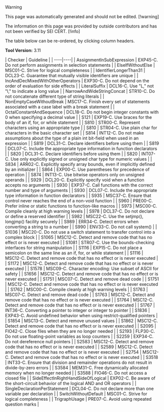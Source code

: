 > [!warning]  
>
> This page was automatically generated and should not be edited.
> [!warning]  
>
> The information on this page was provided by outside contributors and has not been verified by SEI CERT.
> [!info]  
>
> The table below can be re-ordered, by clicking column headers.

**Tool Version:** 3.11

| 
    Checker
    | 
    Guideline
    |
| ----|----|
| 
     AssignmentInSubExpression
     | 
     EXP45-C. Do not perform assignments in selection statements
     |
| 
     ElseIfWithoutElse
     | 
     MSC01-C. Strive for logical completeness
     |
| 
     IdentifierLongerThan31
     | 
     DCL23-C. Guarantee that mutually visible identifiers are unique
     |
| 
     IncAndDecMixedWithOtherOperators
     | 
     EXP30-C. Do not depend on the order of evaluation for side effects
     |
| 
     LiteralSuffix
     | 
     DCL16-C. Use "L," not "l," to indicate a long value
     |
| 
     NarrowAndWideStringConcat
     | 
     STR10-C. Do not concatenate different type of string literals
     |
| 
     NonEmptyCaseWithoutBreak
     | 
     MSC17-C. Finish every set of statements associated with a case label with a break statement
     |
| 
     OctalConstantAndSequence
     | 
     DCL18-C. Do not begin integer constants with 0 when specifying a decimal value
     |
| 
     S121
     | 
     EXP19-C. Use braces for the body of an if, for, or while statement
     |
| 
     S810
     | 
     STR00-C. Represent characters using an appropriate type
     |
| 
     S810
     | 
     STR04-C. Use plain char for characters in the basic character set
     |
| 
     S814
     | 
     INT12-C. Do not make assumptions about the type of a plain int bit-field when used in an expression
     |
| 
     S819
     | 
     DCL31-C. Declare identifiers before using them
     |
| 
     S819
     | 
     DCL07-C. Include the appropriate type information in function declarators
     |
| 
     S820
     | 
     DCL31-C. Declare identifiers before using them
     |
| 
     S820
     | 
     INT07-C. Use only explicitly signed or unsigned char type for numeric values
     |
| 
     S834
     | 
     ARR02-C. Explicitly specify array bounds, even if implicitly defined by an initializer
     |
| 
     S864
     | 
     EXP00-C. Use parentheses for precedence of operation
     |
| 
     S874
     | 
     INT13-C. Use bitwise operators only on unsigned operands
     |
| 
     S929
     | 
     DCL20-C. Explicitly specify void when a function accepts no arguments
     |
| 
     S930
     | 
     EXP37-C. Call functions with the correct number and type of arguments
     |
| 
     S930
     | 
     DCL07-C. Include the appropriate type information in function declarators
     |
| 
     S935
     | 
     MSC37-C. Ensure that control never reaches the end of a non-void function
     |
| 
     S960
     | 
     PRE00-C. Prefer inline or static functions to function-like macros
     |
| 
     S973
     | 
     MSC00-C. Compile cleanly at high warning levels
     |
| 
     S978
     | 
     DCL37-C. Do not declare or define a reserved identifier
     |
| 
     S982
     | 
     MSC22-C. Use the setjmp(), longjmp() facility securely
     |
| 
     S989
     | 
     ERR34-C. Detect errors when converting a string to a number
     |
| 
     S990
     | 
     ENV33-C. Do not call system()
     |
| 
     S1036
     | 
     MSC20-C. Do not use a switch statement to transfer control into a complex block
     |
| 
     S1065
     | 
     MSC12-C. Detect and remove code that has no effect or is never executed
     |
| 
     S1081
     | 
     STR07-C. Use the bounds-checking interfaces for string manipulation
     |
| 
     S1116
     | 
     EXP15-C. Do not place a semicolon on the same line as an if, for, or while statement
     |
| 
     S1116
     | 
     MSC12-C. Detect and remove code that has no effect or is never executed
     |
| 
     S1172
     | 
     MSC12-C. Detect and remove code that has no effect or is never executed
     |
| 
     S1578
     | 
     MSC09-C. Character encoding: Use subset of ASCII for safety
     |
| 
     S1656
     | 
     MSC12-C. Detect and remove code that has no effect or is never executed
     |
| S1751 | 
     MSC07-C. Detect and remove dead code
     |
| 
     S1751
     | 
     MSC12-C. Detect and remove code that has no effect or is never executed
     |
| 
     S1762
     | 
     MSC00-C. Compile cleanly at high warning levels
     |
| S1763 | 
     MSC07-C. Detect and remove dead code
     |
| 
     S1763
     | 
     MSC12-C. Detect and remove code that has no effect or is never executed
     |
| 
     S1764
     | 
     MSC12-C. Detect and remove code that has no effect or is never executed
     |
| 
     S1767
     | 
     INT36-C. Converting a pointer to integer or integer to pointer
     |
| 
     S1836
     | 
     EXP43-C. Avoid undefined behavior when using restrict-qualified pointers
     |
| 
     S1854
     | 
     MSC13-C. Detect and remove unused values
     |
| 
     S1862
     | 
     MSC12-C. Detect and remove code that has no effect or is never executed
     |
| 
     S2095
     | 
     FIO42-C. Close files when they are no longer needed
     |
| 
     S2193
     | 
     FLP30-C. Do not use floating-point variables as loop counters
     |
| 
     S2259
     | 
     EXP34-C. Do not dereference null pointers
     |
| 
     S2583
     | 
     MSC12-C. Detect and remove code that has no effect or is never executed
     |
| 
     S2589
     | 
     MSC12-C. Detect and remove code that has no effect or is never executed
     |
| 
     S2754
     | 
     MSC12-C. Detect and remove code that has no effect or is never executed
     |
| 
     S3518
     | 
     INT33-C. Ensure that division and remainder operations do not result in divide-by-zero errors
     |
| 
     S3584
     | 
     MEM31-C. Free dynamically allocated memory when no longer needed
     |
| 
     S3588
     | 
     FIO46-C. Do not access a closed file
     |
| 
     SideEffectInRightHandSideOfLogical
     | 
     EXP02-C. Be aware of the short-circuit behavior of the logical AND and OR operators
     |
| 
     SingleDeclarationPerStatement
     | 
     DCL04-C. Do not declare more than one variable per declaration
     |
| 
     SwitchWithoutDefault
     | 
     MSC01-C. Strive for logical completeness
     |
| 
     TrigraphUsage
     | 
     PRE07-C. Avoid using repeated question marks
     |

